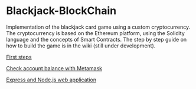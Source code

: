 # Blackjack-BlockChain
Implementation of the blackjack card game using a custom cryptocurrency. The cryptocurrency is based on the Ethereum platform, using the Solidity language and the concepts of Smart Contracts. The step by step guide on how to build the game is in the wiki (still under development).

[First steps](https://github.com/AndrewKM210/Blackjack-BlockChain/wiki)

[Check account balance with Metamask](https://github.com/AndrewKM210/Blackjack-BlockChain/wiki/Express---node.js-application)

[Express and Node.js web application](https://github.com/AndrewKM210/Blackjack-BlockChain/wiki/Check-account-balance-with-Metamask)
